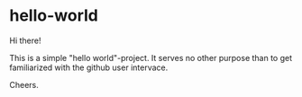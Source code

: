 # hello-world

Hi there!

This is a simple "hello world"-project. It serves no other purpose than to get familiarized with the github user intervace.

Cheers.
